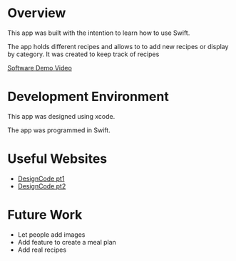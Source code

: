 # Overview

This app was built with the intention to learn how to use Swift.

The app holds different recipes and allows to to add new recipes or display by category.
It was created to keep track of recipes

[Software Demo Video](https://youtu.be/hOqCWZbazUU)

# Development Environment

This app was designed using xcode.

The app was programmed in Swift.

# Useful Websites

* [DesignCode pt1](https://www.youtube.com/watch?v=uSanD_pFwis)
* [DesignCode pt2](https://www.youtube.com/watch?v=uqkUumqFiF8)

# Future Work

* Let people add images
* Add feature to create a meal plan
* Add real recipes
